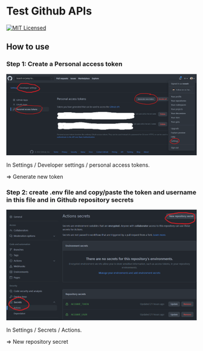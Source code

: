 # Test Github APIs

[![MIT Licensed](https://img.shields.io/github/license/noweh/test-github-api)](licence.md)

## How to use

### Step 1: Create a Personal access token

![](img/github-step1.png)

In Settings / Developer settings / personal access tokens.

=> Generate new token

### Step 2: create .env file and copy/paste the token and username in this file and in Github repository secrets

![](img/github-step2.png)

In Settings / Secrets / Actions.

=> New repository secret